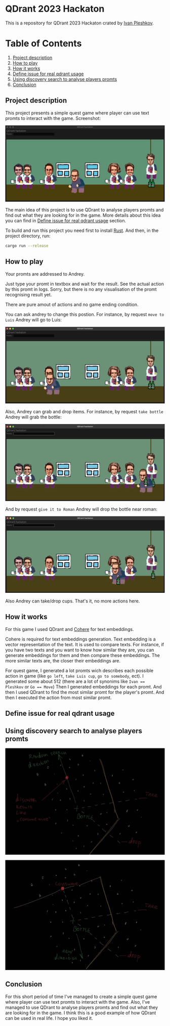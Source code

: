 # QDrant 2023 Hackaton

This is a repository for QDrant 2023 Hackaton crated by [Ivan Pleshkov](https://https://github.com/IvanPleshkov).

# Table of Contents
1. [Project description](#Project-description)
2. [How to play](#How-to-play)
3. [How it works](#How-it-works)
4. [Define issue for real qdrant usage](#Define-issue-for-real-qdrant-usage)
5. [Using discovery search to analyse players promts](#Using-discovery-search-to-analyse-players-promts)
6. [Conclusion](#Conclusion)

## Project description

This project presents a simple quest game where player can use text promts to interact with the game. Screenshot:

![Screenshot](images/start_screenshot.jpg)

The main idea of this project is to use QDrant to analyse players promts and find out what they are looking for in the game. More details about this idea you can find in [Define issue for real qdrant usage](#Define-issue-for-real-qdrant-usage) section.

To build and run this project you need first to install [Rust](https://www.rust-lang.org/tools/install). And then, in the project directory, run:

```bash
cargo run --release
```

## How to play

Your promts are addressed to Andrey.

Just type your promt in textbox and wait for the result. See the actual action by this promt in logs. Sorry, but there is no any visualisation of the promt recognising result yet.

There are pure amout of actions and no game ending condition.

You can ask andrey to change this postion. For instance, by request `move to Luis` Andrey will go to Luis:

![GoToLuis](images/go_to_luis.png)

Also, Andrey can grab and drop items. For instance, by request `take bottle` Andrey will grab the bottle:

![TakeBottle](images/take_bottle.png)

And by request `give it to Roman` Andrey will drop the bottle near roman:

![DropBottle](images/drop_bottle.png)

Also Andrey can take/drop cups. That's it, no more actions here.

## How it works

For this game I used QDrant and [Cohere](https://cohere.ai/) for text embeddings.

Cohere is required for text embeddings generation. Text embedding is a vector representation of the text. It is used to compare texts. For instance, if you have two texts and you want to know how similar they are, you can generate embeddings for them and then compare these embeddings. The more similar texts are, the closer their embeddings are.

For quest game, I generated a lot promts wich describes each possible action in game (like `go left`, `take Luis cup`, `go to somebody`, ect). I generated some about 512 (there are a lot of synonims like `Ivan == Pleshkov` or `Go == Move`) Then I generated embeddings for each promt. And then I used QDrant to find the most similar promt for the player's promt. And then I executed the action from most similar promt.

## Define issue for real qdrant usage

## Using discovery search to analyse players promts

![Discovery1](images/discovery_1.jpg)

![Discovery2](images/discovery_2.jpg)

## Conclusion

For this short period of time I've managed to create a simple quest game where player can use text promts to interact with the game. Also, I've managed to use QDrant to analyse players promts and find out what they are looking for in the game. I think this is a good example of how QDrant can be used in real life. I hope you liked it.
